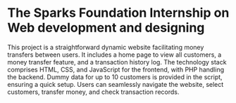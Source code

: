 # The Sparks Foundation Internship on Web development and designing

This project is a straightforward dynamic website facilitating money transfers between users. 
It includes a home page to view all customers, a money transfer feature, and a transaction history log. 
The technology stack comprises HTML, CSS, and JavaScript for the frontend, with PHP handling the backend. 
Dummy data for up to 10 customers is provided in the script, ensuring a quick setup. 
Users can seamlessly navigate the website, select customers, transfer money, and check transaction records.
